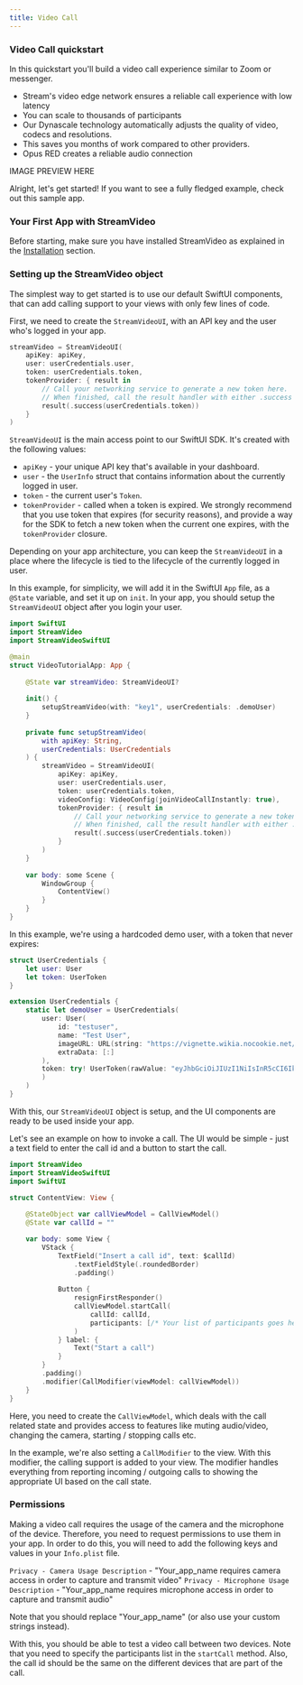 ```yaml
---
title: Video Call
---
```


### Video Call quickstart

In this quickstart you'll build a video call experience similar to Zoom or messenger.

* Stream's video edge network ensures a reliable call experience with low latency
* You can scale to thousands of participants
* Our Dynascale technology automatically adjusts the quality of video, codecs and resolutions. 
* This saves you months of work compared to other providers.
* Opus RED creates a reliable audio connection

IMAGE PREVIEW HERE

Alright, let's get started! If you want to see a fully fledged example, check out this sample app.

### Your First App with StreamVideo

Before starting, make sure you have installed StreamVideo as explained in the [Installation](./integration.md) section.

### Setting up the StreamVideo object

The simplest way to get started is to use our default SwiftUI components, that can add calling support to your views with only few lines of code.

First, we need to create the `StreamVideoUI`, with an API key and the user who's logged in your app.

```swift
streamVideo = StreamVideoUI(
    apiKey: apiKey,
    user: userCredentials.user,
    token: userCredentials.token,
    tokenProvider: { result in
        // Call your networking service to generate a new token here.
        // When finished, call the result handler with either .success or .failure.
        result(.success(userCredentials.token))
    }
)
``` 

`StreamVideoUI` is the main access point to our SwiftUI SDK. It's created with the following values:
- `apiKey` - your unique API key that's available in your dashboard.
- `user` - the `UserInfo` struct that contains information about the currently logged in user.
- `token` - the current user's `Token`.
- `tokenProvider` - called when a token is expired. We strongly recommend that you use token that expires (for security reasons), and provide a way for the SDK to fetch a new token when the current one expires, with the `tokenProvider` closure.

Depending on your app architecture, you can keep the `StreamVideoUI` in a place where the lifecycle is tied to the lifecycle of the currently logged in user.

In this example, for simplicity, we will add it in the SwiftUI `App` file, as a `@State` variable, and set it up on `init`. In your app, you should setup the `StreamVideoUI` object after you login your user.

```swift
import SwiftUI
import StreamVideo
import StreamVideoSwiftUI

@main
struct VideoTutorialApp: App {
    
    @State var streamVideo: StreamVideoUI?
    
    init() {
        setupStreamVideo(with: "key1", userCredentials: .demoUser)
    }
    
    private func setupStreamVideo(
        with apiKey: String,
        userCredentials: UserCredentials
    ) {
        streamVideo = StreamVideoUI(
            apiKey: apiKey,
            user: userCredentials.user,
            token: userCredentials.token,
            videoConfig: VideoConfig(joinVideoCallInstantly: true),
            tokenProvider: { result in
                // Call your networking service to generate a new token here.
                // When finished, call the result handler with either .success or .failure.
                result(.success(userCredentials.token))
            }
        )
    }
    
    var body: some Scene {
        WindowGroup {
            ContentView()
        }
    }
}
```

In this example, we're using a hardcoded demo user, with a token that never expires:

```swift
struct UserCredentials {
    let user: User
    let token: UserToken
}

extension UserCredentials {
    static let demoUser = UserCredentials(
        user: User(
            id: "testuser",
            name: "Test User",
            imageURL: URL(string: "https://vignette.wikia.nocookie.net/starwars/images/2/20/LukeTLJ.jpg")!,
            extraData: [:]
        ),
        token: try! UserToken(rawValue: "eyJhbGciOiJIUzI1NiIsInR5cCI6IkpXVCJ9.eyJpc3MiOiJzdHJlYW0tdmlkZW8tZ29AdjAuMS4wIiwic3ViIjoidXNlci90ZXN0dXNlciIsImlhdCI6MTY2NjY5ODczMSwidXNlcl9pZCI6InRlc3R1c2VyIn0.h4lnaF6OFYaNPjeK8uFkKirR5kHtj1vAKuipq3A5nM0"
        )
    )
}
```

With this, our `StreamVideoUI` object is setup, and the UI components are ready to be used inside your app.

Let's see an example on how to invoke a call. The UI would be simple - just a text field to enter the call id and a button to start the call.

```swift
import StreamVideo
import StreamVideoSwiftUI
import SwiftUI

struct ContentView: View {
    
    @StateObject var callViewModel = CallViewModel()
    @State var callId = ""

    var body: some View {
        VStack {
            TextField("Insert a call id", text: $callId)
                .textFieldStyle(.roundedBorder)
                .padding()
            
            Button {
                resignFirstResponder()
                callViewModel.startCall(
                    callId: callId,
                    participants: [/* Your list of participants goes here. */]
                )
            } label: {
                Text("Start a call")
            }
        }
        .padding()
        .modifier(CallModifier(viewModel: callViewModel))
    }
}
```

Here, you need to create the `CallViewModel`, which deals with the call related state and provides access to features like muting audio/video, changing the camera, starting / stopping calls etc.

In the example, we're also setting a `CallModifier` to the view. With this modifier, the calling support is added to your view. The modifier handles everything from reporting incoming / outgoing calls to showing the appropriate UI based on the call state.

### Permissions

Making a video call requires the usage of the camera and the microphone of the device. Therefore, you need to request permissions to use them in your app. In order to do this, you will need to add the following keys and values in your `Info.plist` file.

`Privacy - Camera Usage Description` - "Your_app_name requires camera access in order to capture and transmit video"
`Privacy - Microphone Usage Description` - "Your_app_name requires microphone access in order to capture and transmit audio"

Note that you should replace "Your_app_name" (or also use your custom strings instead).

With this, you should be able to test a video call between two devices. Note that you need to specify the participants list in the `startCall` method. Also, the call id should be the same on the different devices that are part of the call.

